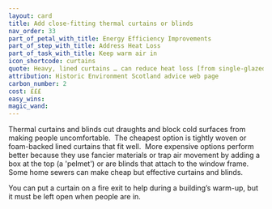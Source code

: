 ```yaml
---
layout: card
title: Add close-fitting thermal curtains or blinds
nav_order: 33
part_of_petal_with_title: Energy Efficiency Improvements
part_of_step_with_title: Address Heat Loss
part_of_task_with_title: Keep warm air in
icon_shortcode: curtains
quote: Heavy, lined curtains … can reduce heat loss [from single-glazed sash windows] by 14%.
attribution: Historic Environment Scotland advice web page
carbon_number: 2
cost: £££
easy_wins: 
magic_wand: 
---
```


<p>Thermal curtains and blinds cut draughts and block cold surfaces from making people uncomfortable.  The cheapest option is tightly woven or foam-backed lined curtains that fit well.  More expensive options perform better because they use fancier materials or trap air movement by adding a box at the top (a 'pelmet') or are blinds that attach to the window frame.  Some home sewers can make cheap but effective curtains and blinds.  </p><p> You can put a curtain on a fire exit to help during a building’s warm-up, but it must be left open when people are in. </p> 

